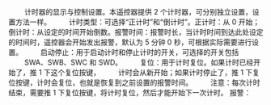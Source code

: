         计时器的显示与控制设置。本遥控器提供 2 个计时器，可分别独立设置，设置方法一样。
        计时类型：可选择“正计时”和“倒计时”。正计时：从 0 开始；倒计时：从设定的时间开始倒数。报警时间：报警时长，当计时时间到达此处设定的时间时，遥控器会开始发出报警，默认为 5 分钟 0 秒，可根据实际需要进行设置。
        启动停止：用于启动计时和停止计时的开关，可选择的开关包括
        SWA、SWB、SWC 和 SWD。
        复位：用于计时复位。如果计时已经开始了，推 1 下这个复位按键，
        计时会从新开始；如果计时停止了，推 1 下复位按键，计时会复位，也就是恢复到之前设置的报警时间。
        注意：每次计时结束，需要推 1 下复位按键，将计时复位，然后才能开始下一次计时。
报警：


